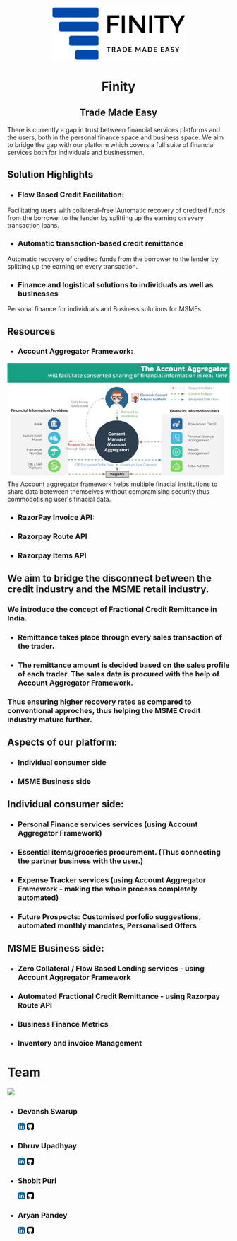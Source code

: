 <p align="center">
  <img width="300"  src="images/logo.png">
  <h1 align= "center">Finity</h1>
  <h2 align= "center">Trade Made Easy</h2>
  
</p>
There is currently a gap in trust between financial services platforms and the users, both in the personal finance space and business space.
We aim to bridge the gap with our platform which covers a full suite of financial services both for individuals and businessmen.



## Solution Highlights  
* ### Flow Based Credit Facilitation: 
Facilitating users with collateral-free lAutomatic recovery of credited funds from the borrower to the lender by splitting up the earning on every transaction loans.

* ### Automatic transaction-based credit remittance
Automatic recovery of credited funds from the borrower to the lender by splitting up the earning on every transaction.

* ### Finance and logistical solutions to individuals as well as businesses
Personal finance for individuals and Business solutions for MSMEs.


## Resources 
* ### Account Aggregator Framework:
 
 <img src="images/aa.jfif" width="600">
 The Account aggregator framework helps multiple finacial institutions to share data beteween themselves without compramising security thus commodotising user's finacial data.

* ### RazorPay Invoice API:
* ### Razorpay Route API
* ### Razorpay Items API

## We aim to bridge the disconnect between the credit industry and the MSME retail industry. 
### We introduce the concept of Fractional Credit Remittance in India.
* ### Remittance takes place through every sales transaction of the trader.
* ### The remittance amount is decided based on the sales profile of each trader. The sales data is procured with the help of Account Aggregator Framework.
###  Thus ensuring higher recovery rates as compared to conventional approches, thus helping the MSME Credit industry mature further.

## Aspects of our platform:
* ### Individual consumer side
* ### MSME Business side

## Individual consumer side:
* ### Personal Finance services services (using Account Aggregator Framework)
* ### Essential items/groceries procurement. (Thus connecting the partner business with the user.)
* ### Expense Tracker services (using Account Aggregator Framework - making the whole process completely automated) 
* ### Future Prospects: Customised porfolio suggestions, automated monthly mandates, Personalised Offers

## MSME Business side:
* ### Zero Collateral / Flow Based Lending services - using Account Aggregator Framework
* ### Automated Fractional Credit Remittance - using Razorpay Route API
* ### Business Finance Metrics
* ### Inventory and invoice Management



# Team
<img src="images/FlexiTestPort.png">

 * ### Devansh Swarup 
   [<img src="images/linkedin.png">](https://in.linkedin.com/in/devansh-swarup-85436554)     [<img src="images/github.png">](https://github.com/devansh2712)
 * ### Dhruv Upadhyay
   [<img src="images/linkedin.png">](https://www.linkedin.com/in/intmanear/)     [<img src="images/github.png">](https://github.com/IntManear)
 * ### Shobit Puri 
   [<img src="images/linkedin.png">](https://www.linkedin.com/in/shobit-puri-3b30bb18b/)     [<img src="images/github.png">](https://github.com/ScarletSpidey)
* ### Aryan Pandey 
   [<img src="images/linkedin.png">](https://www.linkedin.com/in/aryan-pandey/)     [<img src="images/github.png">](https://github.com/ap-aryanpandey)



